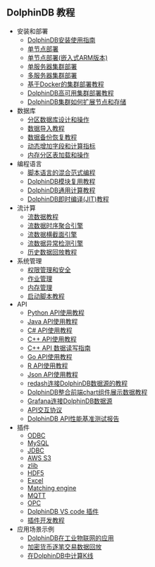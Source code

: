 ## DolphinDB 教程

- 安装和部署
    - [DolphinDB安装使用指南](https://github.com/dolphindb/Tutorials_CN/blob/master/dolphindb_user_guide.md)
    - [单节点部署](https://github.com/dolphindb/Tutorials_CN/blob/master/standalone_server.md)
    - [单节点部署(嵌入式ARM版本)](https://github.com/dolphindb/Tutorials_CN/blob/master/ARM_standalone_deploy.md)
    - [单服务器集群部署](https://github.com/dolphindb/Tutorials_CN/blob/master/single_machine_cluster_deploy.md)
    - [多服务器集群部署](https://github.com/dolphindb/Tutorials_CN/blob/master/multi_machine_cluster_deploy.md)
    - [基于Docker的集群部署教程](https://github.com/dolphindb/Tutorials_CN/blob/master/docker_deployment.md)
    - [DolphinDB高可用集群部署教程](https://github.com/dolphindb/Tutorials_CN/blob/master/ha_cluster_deployment.md)
    - [DolphinDB集群如何扩展节点和存储](https://github.com/dolphindb/Tutorials_CN/blob/master/scale_out_cluster.md)
- 数据库
    - [分区数据库设计和操作](https://github.com/dolphindb/Tutorials_CN/blob/master/database.md)
    - [数据导入教程](https://github.com/dolphindb/Tutorials_CN/blob/master/import_data.md)
    - [数据备份恢复教程](https://github.com/dolphindb/Tutorials_CN/blob/master/restore-backup.md)
    - [动态增加字段和计算指标](https://github.com/dolphindb/Tutorials_CN/blob/master/add_column.md)
    - [内存分区表加载和操作](https://github.com/dolphindb/Tutorials_CN/blob/master/partitioned_in_memory_table.md)
- 编程语言
    - [脚本语言的混合范式编程](https://github.com/dolphindb/Tutorials_CN/blob/master/hybrid_programming_paradigms.md)
    - [DolphinDB模块复用教程](https://github.com/dolphindb/Tutorials_CN/blob/master/module_tutorial.md)
    - [DolphinDB通用计算教程](https://github.com/dolphindb/Tutorials_CN/blob/master/general_computing.md)
    - [DolphinDB即时编译(JIT)教程](https://github.com/dolphindb/Tutorials_CN/blob/master/jit.md)
- 流计算
    - [流数据教程](https://github.com/dolphindb/Tutorials_CN/blob/master/streaming_tutorial.md)
    - [流数据时序聚合引擎](https://github.com/dolphindb/Tutorials_CN/blob/master/stream_aggregator.md)
    - [流数据横截面引擎](https://github.com/dolphindb/Tutorials_CN/blob/master/streaming_crossSectionalAggregator.md)
    - [流数据异常检测引擎](https://github.com/dolphindb/Tutorials_CN/blob/master/Anomaly_Detection_Engine.md)
    - [历史数据回放教程](https://github.com/dolphindb/Tutorials_CN/blob/master/historical_data_replay.md)
- 系统管理
    - [权限管理和安全](https://github.com/dolphindb/Tutorials_CN/blob/master/ACL_and_Security.md)
    - [作业管理](https://github.com/dolphindb/Tutorials_CN/blob/master/job_management_tutorial.md)
    - [内存管理](https://github.com/dolphindb/Tutorials_CN/blob/master/memory_management.md)
    - [启动脚本教程](https://github.com/dolphindb/Tutorials_CN/blob/master/Startup.md)
- API
    - [Python API使用教程](https://github.com/dolphindb/python3_api_experimental/blob/master/README.md)
    - [Java API使用教程](https://github.com/dolphindb/api-java/blob/master/README_CN.md)
    - [C# API使用教程](https://github.com/dolphindb/api-csharp/blob/master/README_CN.md)
    - [C++ API使用教程](https://github.com/dolphindb/api-cplusplus/blob/master/README_CN.md)
    - [C++ API 数据读写指南](https://github.com/dolphindb/Tutorials_CN/blob/master/c%2B%2Bapi.md)
    - [Go API使用教程](https://github.com/dolphindb/api-go/blob/master/README.md)
    - [R API使用教程](https://github.com/dolphindb/api-r/blob/master/README_CN.md)
    - [Json API使用教程](https://github.com/dolphindb/api-json/blob/master/README_CN.md)
    - [redash连接DolphinDB数据源的教程](https://github.com/dolphindb/Tutorials_CN/blob/master/data_interface_for_redash.md)
    - [DolphinDB整合前端chart组件展示数据教程](https://github.com/dolphindb/Tutorials_CN/blob/master/web_chart_integration.md)
    - [Grafana连接DolphinDB数据源](https://github.com/dolphindb/grafana-datasource/blob/master/README_CN.md)
    - [API交互协议](https://github.com/dolphindb/Tutorials_CN/blob/master/api_protocol.md)
    - [DolphinDB API性能基准测试报告](https://github.com/dolphindb/Tutorials_CN/blob/master/api_performance.md)
- 插件
    - [ODBC](https://github.com/dolphindb/DolphinDBPlugin/blob/master/odbc/README.md)
    - [MySQL](https://github.com/dolphindb/DolphinDBPlugin/blob/master/mysql/README_CN.md)
    - [JDBC](https://github.com/dolphindb/jdbc/blob/master/README_CN.md)
    - [AWS S3](https://github.com/dolphindb/DolphinDBPlugin/blob/master/aws/README_CHN.md)
    - [zlib](https://github.com/dolphindb/DolphinDBPlugin/blob/master/zlib/README_CHN.md)
    - [HDF5](https://github.com/dolphindb/DolphinDBPlugin/blob/master/hdf5/README_CN.md)
    - [Excel](https://github.com/dolphindb/excel-add-in)
    - [Matching engine](https://github.com/dolphindb/DolphinDBPlugin/blob/master/MatchingEngine/README.md)
    - [MQTT](https://github.com/dolphindb/DolphinDBPlugin/blob/master/mqtt/README_CN.md)
    - [OPC](https://github.com/dolphindb/DolphinDBPlugin/blob/master/opc/README_CN.md)
    - [DolphinDB VS code 插件](https://github.com/dolphindb/Tutorials_CN/blob/master/vscode_extension.md)
    - [插件开发教程](https://github.com/dolphindb/Tutorials_CN/blob/master/plugin_development_tutorial.md)
- 应用场景示例
    - [DolphinDB在工业物联网的应用](https://github.com/dolphindb/Tutorials_CN/blob/master/iot_demo.md)
    - [加密货币逐笔交易数据回放](https://github.com/dolphindb/applications/blob/master/cryptocurr_replay/README.md)
    - [在DolphinDB中计算K线](https://github.com/dolphindb/Tutorials_CN/blob/master/OHLC.md) 
